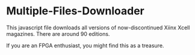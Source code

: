 # Multiple-Files-Downloader

This javascript file downloads all versions of now-discontinued Xiinx Xcell magazines. There are around 90 editions. 

If you are an FPGA enthusiast, you might find this as a treasure.
